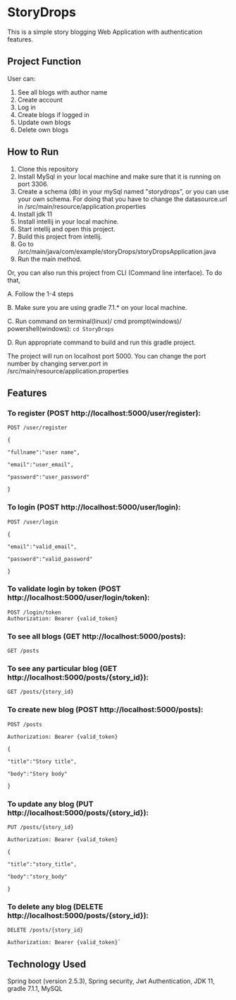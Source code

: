 # StoryDrops

This is a simple story blogging Web Application with authentication features.

## Project Function

User can:
1. See all blogs with author name
2. Create account
3. Log in
4. Create blogs if logged in
5. Update own blogs
6. Delete own blogs

## How to Run

1. Clone this repository
2. Install MySql in your local machine and make sure that it is running on port 3306.
3. Create a schema (db) in your mySql named "storydrops", or you can use your own schema. For doing that you have to change the datasource.url in /src/main/resource/application.properties
4. Install jdk 11
5. Install intellij in your local machine.
6. Start intellij and open this project.
7. Build this project from intellij.
8. Go to /src/main/java/com/example/storyDrops/storyDropsApplication.java
9. Run the main method.

Or, you can also run this project from CLI (Command line interface). To do that,

A. Follow the 1-4 steps

B. Make sure you are using gradle 7.1.* on your local machine. 

C. Run command on terminal(linux)/ cmd prompt(windows)/ powershell(windows): `cd StoryDrops`

D. Run appropriate command to build and run this gradle project.

The project will run on localhost port 5000. You can change the port number by changing server.port in /src/main/resource/application.properties

## Features
### To register (POST http://localhost:5000/user/register):

    POST /user/register 

    {

    "fullname":"user name", 

    "email":"user_email", 

    "password":"user_password"

    }

### To login (POST http://localhost:5000/user/login):

    POST /user/login

    {

    "email":"valid_email",

    "password":"valid_password"

    }

### To validate login by token (POST http://localhost:5000/user/login/token):

    POST /login/token
    Authorization: Bearer {valid_token}

### To see all blogs (GET http://localhost:5000/posts):

    GET /posts

### To see any particular blog (GET http://localhost:5000/posts/{story_id}):

    GET /posts/{story_id}

### To create new blog (POST http://localhost:5000/posts):

    POST /posts

    Authorization: Bearer {valid_token}

    {

    "title":"Story title", 

    "body":"Story body"

    }

### To update any blog (PUT http://localhost:5000/posts/{story_id}):

    PUT /posts/{story_id}

    Authorization: Bearer {valid_token}

    {

    "title":"story_title",

    "body":"story_body"

    }

### To delete any blog (DELETE http://localhost:5000/posts/{story_id}):

    DELETE /posts/{story_id}

    Authorization: Bearer {valid_token}`

## Technology Used
Spring boot (version 2.5.3), Spring security, Jwt Authentication, JDK 11, gradle 7.1.1, MySQL